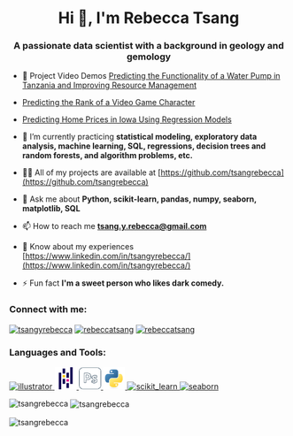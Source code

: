 <h1 align="center">Hi 👋, I'm Rebecca Tsang</h1>
<h3 align="center">A passionate data scientist with a background in geology and gemology</h3>

- 🔭 Project Video Demos [Predicting the Functionality of a Water Pump in Tanzania and Improving Resource Management](https://www.loom.com/share/743c38d6ca4a405cb5945bb1711f7c79)
- [Predicting the Rank of a Video Game Character](https://www.loom.com/share/c0e8c96ed3df4eccb86c651a677609ca?sid=b4d597c6-9e83-49d4-9eef-bcd070959e5b)
- [Predicting Home Prices in Iowa Using Regression Models](https://www.loom.com/share/31366bb67f604d008fa90ff3cac40683?sid=4f8885c3-341d-4d2c-a645-bd309d571b5f)

- 🌱 I’m currently practicing **statistical modeling, exploratory data analysis, machine learning, SQL, regressions, decision trees and random forests, and algorithm problems, etc.**

- 👨‍💻 All of my projects are available at [https://github.com/tsangrebecca](https://github.com/tsangrebecca)

- 💬 Ask me about **Python, scikit-learn, pandas, numpy, seaborn, matplotlib, SQL**

- 📫 How to reach me **tsang.y.rebecca@gmail.com**

- 📄 Know about my experiences [https://www.linkedin.com/in/tsangyrebecca/](https://www.linkedin.com/in/tsangyrebecca/)

- ⚡ Fun fact **I'm a sweet person who likes dark comedy.**

<h3 align="left">Connect with me:</h3>
<p align="left">
<a href="https://linkedin.com/in/tsangyrebecca" target="blank"><img align="center" src="https://raw.githubusercontent.com/rahuldkjain/github-profile-readme-generator/master/src/images/icons/Social/linked-in-alt.svg" alt="tsangyrebecca" height="30" width="40" /></a>
<a href="https://kaggle.com/rebeccatsang" target="blank"><img align="center" src="https://raw.githubusercontent.com/rahuldkjain/github-profile-readme-generator/master/src/images/icons/Social/kaggle.svg" alt="rebeccatsang" height="30" width="40" /></a>
<a href="https://www.leetcode.com/rebeccatsang" target="blank"><img align="center" src="https://raw.githubusercontent.com/rahuldkjain/github-profile-readme-generator/master/src/images/icons/Social/leet-code.svg" alt="rebeccatsang" height="30" width="40" /></a>
</p>

<h3 align="left">Languages and Tools:</h3>
<p align="left"> <a href="https://www.adobe.com/in/products/illustrator.html" target="_blank" rel="noreferrer"> <img src="https://www.vectorlogo.zone/logos/adobe_illustrator/adobe_illustrator-icon.svg" alt="illustrator" width="40" height="40"/> </a> <a href="https://pandas.pydata.org/" target="_blank" rel="noreferrer"> <img src="https://raw.githubusercontent.com/devicons/devicon/2ae2a900d2f041da66e950e4d48052658d850630/icons/pandas/pandas-original.svg" alt="pandas" width="40" height="40"/> </a> <a href="https://www.photoshop.com/en" target="_blank" rel="noreferrer"> <img src="https://raw.githubusercontent.com/devicons/devicon/master/icons/photoshop/photoshop-line.svg" alt="photoshop" width="40" height="40"/> </a> <a href="https://www.python.org" target="_blank" rel="noreferrer"> <img src="https://raw.githubusercontent.com/devicons/devicon/master/icons/python/python-original.svg" alt="python" width="40" height="40"/> </a> <a href="https://scikit-learn.org/" target="_blank" rel="noreferrer"> <img src="https://upload.wikimedia.org/wikipedia/commons/0/05/Scikit_learn_logo_small.svg" alt="scikit_learn" width="40" height="40"/> </a> <a href="https://seaborn.pydata.org/" target="_blank" rel="noreferrer"> <img src="https://seaborn.pydata.org/_images/logo-mark-lightbg.svg" alt="seaborn" width="40" height="40"/> </a> </p>

<p><img align="left" src="https://github-readme-stats.vercel.app/api/top-langs?username=tsangrebecca&show_icons=true&locale=en&layout=compact" alt="tsangrebecca" /></p>

<p>&nbsp;<img align="center" src="https://github-readme-stats.vercel.app/api?username=tsangrebecca&show_icons=true&locale=en" alt="tsangrebecca" /></p>

<p><img align="center" src="https://github-readme-streak-stats.herokuapp.com/?user=tsangrebecca&" alt="tsangrebecca" /></p>
